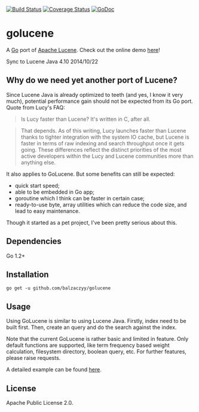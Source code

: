 [![Build Status](https://travis-ci.org/balzaczyy/golucene.svg?branch=master)](https://travis-ci.org/balzaczyy/golucene)
[![Coverage Status](https://coveralls.io/repos/balzaczyy/golucene/badge.png?branch=lucene410)](https://coveralls.io/r/balzaczyy/golucene?branch=lucene410)
[![GoDoc](https://godoc.org/github.com/balzaczyy/golucene?status.svg)](https://godoc.org/github.com/balzaczyy/golucene)

golucene
========

A [Go](http://golang.org) port of [Apache Lucene](http://lucene.apache.org). Check out the online demo [here](http://hamlet.mybluemix.net/)!

Sync to Lucene Java 4.10 2014/10/22

Why do we need yet another port of Lucene?
------------------------------------------

Since Lucene Java is already optimized to teeth (and yes, I know it very much), potential performance gain should not be expected from its Go port. Quote from Lucy's FAQ:

>Is Lucy faster than Lucene? It's written in C, after all.

>That depends. As of this writing, Lucy launches faster than Lucene thanks to tighter integration with the system IO cache, but Lucene is faster in terms of raw indexing and search throughput once it gets going. These differences reflect the distinct priorities of the most active developers within the Lucy and Lucene communities more than anything else.

It also applies to GoLucene. But some benefits can still be expected:
- quick start speed;
- able to be embedded in Go app;
- goroutine which I think can be faster in certain case;
- ready-to-use byte, array utilities which can reduce the code size, and lead to easy maintenance.

Though it started as a pet project, I've been pretty serious about this.

Dependencies
------------
Go 1.2+

Installation
------------

	go get -u github.com/balzaczyy/golucene

Usage
-----

Using GoLucene is similar to using Lucene Java. Firstly, index need
to be built first. Then, create an query and do the search against
the index.

Note that the current GoLucene is rather basic and limited in feature.
Only default functions are supported, like term frequency based
weight calculation, filesystem directory, boolean query, etc. For
further features, please raise requests.

A detailed example can be found [here](gl.go).

License
-------
Apache Public License 2.0.

